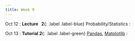 ```yaml
---
title: Week 9
---
```


Oct 12
: **Lecture &nbsp; 2**{: .label .label-blue} Probability/Statistics
  : [](#) [](#)

Oct 13
: **Tutorial 2**{: .label .label-green} [Pandas](https://xiaoganghe.github.io/python-climate-visuals/chapters/data-analytics/pandas.html), [Matplotlib](https://xiaoganghe.github.io/python-climate-visuals/chapters/data-visuals/matplotlib.html)
  : [](#) [](#)
